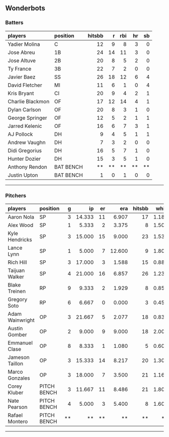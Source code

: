 ## Wonderbots

### Batters

 
|players          |position  | hitsbb|  r| rbi| hr| sb| 
|:----------------|:---------|------:|--:|---:|--:|--:| 
|Yadier Molina    |C         |     12|  9|   8|  3|  0| 
|Jose Abreu       |1B        |     24| 14|  11|  3|  0| 
|Jose Altuve      |2B        |     20|  8|   5|  2|  0| 
|Ty France        |3B        |     22|  7|   2|  0|  0| 
|Javier Baez      |SS        |     26| 18|  12|  6|  4| 
|David Fletcher   |MI        |     11|  6|   1|  0|  4| 
|Kris Bryant      |CI        |     20|  9|   4|  2|  1| 
|Charlie Blackmon |OF        |     17| 12|  14|  4|  1| 
|Dylan Carlson    |OF        |     20|  8|   3|  1|  0| 
|George Springer  |OF        |     12|  5|   2|  1|  1| 
|Jarred Kelenic   |OF        |     16|  6|   7|  3|  1| 
|AJ Pollock       |DH        |      9|  4|   5|  1|  1| 
|Andrew Vaughn    |DH        |      7|  3|   2|  0|  0| 
|Didi Gregorius   |DH        |     16|  5|   7|  1|  0| 
|Hunter Dozier    |DH        |     15|  3|   5|  1|  0| 
|Anthony Rendon   |BAT BENCH |     **| **|  **| **| **| 
|Justin Upton     |BAT BENCH |      1|  0|   1|  0|  0| 

* * *

### Pitchers

 
|players         |position    |  g|     ip| er|    era| hitsbb|  whip| so|  w| sv| 
|:---------------|:-----------|--:|------:|--:|------:|------:|-----:|--:|--:|--:| 
|Aaron Nola      |SP          |  3| 14.333| 11|  6.907|     17| 1.186| 18|  0|  0| 
|Alex Wood       |SP          |  1|  5.333|  2|  3.375|      8| 1.500|  5|  0|  0| 
|Kyle Hendricks  |SP          |  3| 15.000| 15|  9.000|     23| 1.533|  9|  0|  0| 
|Lance Lynn      |SP          |  1|  5.000|  7| 12.600|      9| 1.800|  7|  0|  0| 
|Rich Hill       |SP          |  3| 17.000|  3|  1.588|     15| 0.882| 20|  0|  0| 
|Taijuan Walker  |SP          |  4| 21.000| 16|  6.857|     26| 1.238| 23|  0|  0| 
|Blake Treinen   |RP          |  9|  9.333|  2|  1.929|      8| 0.857| 10|  2|  1| 
|Gregory Soto    |RP          |  6|  6.667|  0|  0.000|      3| 0.450|  7|  0|  3| 
|Adam Wainwright |OP          |  3| 21.667|  5|  2.077|     18| 0.831| 13|  3|  0| 
|Austin Gomber   |OP          |  2|  9.000|  9|  9.000|     18| 2.000| 10|  0|  0| 
|Emmanuel Clase  |OP          |  8|  8.333|  1|  1.080|      5| 0.600|  6|  0|  4| 
|Jameson Taillon |OP          |  3| 15.333| 14|  8.217|     20| 1.304| 15|  0|  0| 
|Marco Gonzales  |OP          |  3| 18.000|  7|  3.500|     21| 1.167|  9|  3|  0| 
|Corey Kluber    |PITCH BENCH |  3| 11.667| 11|  8.486|     21| 1.800| 17|  0|  0| 
|Nate Pearson    |PITCH BENCH |  4|  5.000|  3|  5.400|      8| 1.600|  7|  1|  0| 
|Rafael Montero  |PITCH BENCH | **|     **| **|     **|     **|    **| **| **| **| 


* * *


